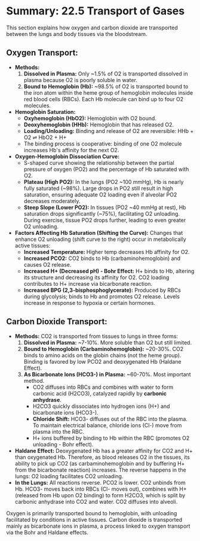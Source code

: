 # Summary: 22.5 Transport of Gases

This section explains how oxygen and carbon dioxide are transported between the lungs and body tissues via the bloodstream.

## Oxygen Transport:

*   **Methods:**
    1.  **Dissolved in Plasma:** Only ~1.5% of O2 is transported dissolved in plasma because O2 is poorly soluble in water.
    2.  **Bound to Hemoglobin (Hb):** ~98.5% of O2 is transported bound to the iron atom within the heme group of hemoglobin molecules inside red blood cells (RBCs). Each Hb molecule can bind up to four O2 molecules.
*   **Hemoglobin Saturation:**
    *   **Oxyhemoglobin (HbO2):** Hemoglobin with O2 bound.
    *   **Deoxyhemoglobin (HHb):** Hemoglobin that has released O2.
    *   **Loading/Unloading:** Binding and release of O2 are reversible: HHb + O2 ⇌ HbO2 + H+
    *   The binding process is cooperative: binding of one O2 molecule increases Hb's affinity for the next O2.
*   **Oxygen-Hemoglobin Dissociation Curve:**
    *   S-shaped curve showing the relationship between the partial pressure of oxygen (PO2) and the percentage of Hb saturated with O2.
    *   **Plateau (High PO2):** In the lungs (PO2 ~100 mmHg), Hb is nearly fully saturated (~98%). Large drops in PO2 still result in high saturation, ensuring adequate O2 loading even if alveolar PO2 decreases moderately.
    *   **Steep Slope (Lower PO2):** In tissues (PO2 ~40 mmHg at rest), Hb saturation drops significantly (~75%), facilitating O2 unloading. During exercise, tissue PO2 drops further, leading to even greater O2 unloading.
*   **Factors Affecting Hb Saturation (Shifting the Curve):** Changes that enhance O2 unloading (shift curve to the right) occur in metabolically active tissues:
    *   **Increased Temperature:** Higher temp decreases Hb affinity for O2.
    *   **Increased PCO2:** CO2 binds to Hb (carbaminohemoglobin) and causes O2 release.
    *   **Increased H+ (Decreased pH) - Bohr Effect:** H+ binds to Hb, altering its structure and decreasing its affinity for O2. CO2 loading contributes to H+ increase via bicarbonate reaction.
    *   **Increased BPG (2,3-bisphosphoglycerate):** Produced by RBCs during glycolysis; binds to Hb and promotes O2 release. Levels increase in response to hypoxia or certain hormones.

## Carbon Dioxide Transport:

*   **Methods:** CO2 is transported from tissues to lungs in three forms:
    1.  **Dissolved in Plasma:** ~7-10%. More soluble than O2 but still limited.
    2.  **Bound to Hemoglobin (Carbaminohemoglobin):** ~20-30%. CO2 binds to amino acids on the globin chains (not the heme group). Binding is favored by low PCO2 and deoxygenated Hb (Haldane Effect).
    3.  **As Bicarbonate Ions (HCO3-) in Plasma:** ~60-70%. Most important method.
        *   CO2 diffuses into RBCs and combines with water to form carbonic acid (H2CO3), catalyzed rapidly by **carbonic anhydrase**.
        *   H2CO3 quickly dissociates into hydrogen ions (H+) and bicarbonate ions (HCO3-).
        *   **Chloride Shift:** HCO3- diffuses out of the RBC into the plasma. To maintain electrical balance, chloride ions (Cl-) move from plasma into the RBC.
        *   H+ ions buffered by binding to Hb within the RBC (promotes O2 unloading - Bohr effect).
*   **Haldane Effect:** Deoxygenated Hb has a greater affinity for CO2 and H+ than oxygenated Hb. Therefore, as blood releases O2 in the tissues, its ability to pick up CO2 (as carbaminohemoglobin and by buffering H+ from the bicarbonate reaction) increases. The reverse happens in the lungs: O2 loading facilitates CO2 unloading.
*   **In the Lungs:** All reactions reverse. PCO2 is lower. CO2 unbinds from Hb. HCO3- moves back into RBCs (Cl- moves out), combines with H+ (released from Hb upon O2 binding) to form H2CO3, which is split by carbonic anhydrase into CO2 and water. CO2 diffuses into alveoli.

Oxygen is primarily transported bound to hemoglobin, with unloading facilitated by conditions in active tissues. Carbon dioxide is transported mainly as bicarbonate ions in plasma, a process linked to oxygen transport via the Bohr and Haldane effects.
